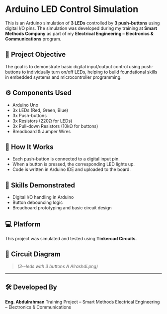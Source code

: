 # Arduino LED Control Simulation

This is an Arduino simulation of **3 LEDs** controlled by **3 push-buttons** using digital I/O pins.
The simulation was developed during my training at **Smart Methods Company** as part of my **Electrical Engineering – Electronics & Communications** program.

## 🎯 Project Objective
The goal is to demonstrate basic digital input/output control using push-buttons to individually turn on/off LEDs, helping to build foundational skills in embedded systems and microcontroller programming.

## ⚙️ Components Used
- Arduino Uno
- 3x LEDs (Red, Green, Blue)
- 3x Push-buttons
- 3x Resistors (220Ω for LEDs)
- 3x Pull-down Resistors (10kΩ for buttons)
- Breadboard & Jumper Wires

## 🔌 How It Works
- Each push-button is connected to a digital input pin.
- When a button is pressed, the corresponding LED lights up.
- Code is written in Arduino IDE and uploaded to the board.

## 🧠 Skills Demonstrated
- Digital I/O handling in Arduino
- Button debouncing logic
- Breadboard prototyping and basic circuit design

## 💻 Platform
This project was simulated and tested using **Tinkercad Circuits**.

## 📸 Circuit Diagram
> *(3--leds with 3 buttons A Alrashdi.png)*

---

## 🛠️ Developed By
**Eng. Abdulrahman**
Training Project – Smart Methods
Electrical Engineering – Electronics & Communications